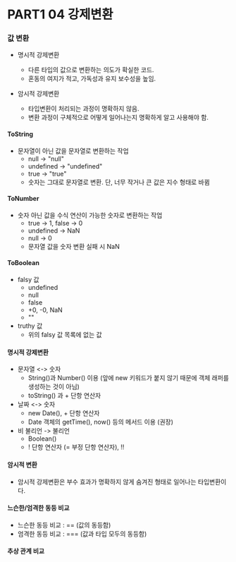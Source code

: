 # PART1 04 강제변환

### 값 변환
* 명시적 강제변환

    - 다른 타입의 값으로 변환하는 의도가 확실한 코드.
    - 혼동의 여지가 적고, 가독성과 유지 보수성을 높임.

* 암시적 강제변환

    - 타입변환이 처리되는 과정이 명확하지 않음.
    - 변환 과정이 구체적으로 어떻게 일어나는지 명확하게 알고 사용해야 함.

#### ToString

- 문자열이 아닌 값을 문자열로 변환하는 작업
    - null -> "null"
    - undefined -> "undefined"
    - true -> "true"
    - 숫자는 그대로 문자열로 변환. 단, 너무 작거나 큰 값은 지수 형태로 바뀜

#### ToNumber

- 숫자 아닌 값을 수식 연산이 가능한 숫자로 변환하는 작업
    - true -> 1, false -> 0
    - undefined -> NaN
    - null -> 0
    - 문자열 값을 숫자 변환 실패 시 NaN

#### ToBoolean

- falsy 값
    - undefined
    - null
    - false
    - +0, -0, NaN
    - ""
- truthy 값
    - 위의 falsy 값 목록에 없는 값

#### 명시적 강제변환
- 문자열 <-> 숫자
    - String()과 Number() 이용 (앞에 new 키워드가 붙지 않기 때문에 객체 래퍼를 생성하는 것이 아님)
    - toString() 과 + 단항 연산자
- 날짜  <-> 숫자
    - new Date(), + 단항 연산자
    - Date 객체의 getTime(), now() 등의 메서드 이용 (권장)
- 비 불리언 -> 불리언
    - Boolean()
    - ! 단항 연산자 (= 부정 단항 연산자), !!
    
#### 암시적 변환
- 암시적 강제변환은 부수 효과가 명확하지 않게 숨겨진 형태로 일어나는 타입변환이다.

#### 느슨한/엄격한 동등 비교
- 느슨한 동등 비교 : == (값의 동등함)
- 엄격한 동등 비교 : === (값과 타입 모두의 동등함)

#### 추상 관계 비교
